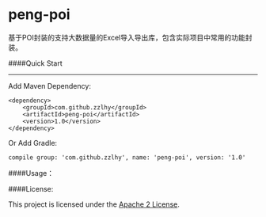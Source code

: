 # peng-poi

基于POI封装的支持大数据量的Excel导入导出库，包含实际项目中常用的功能封装。

####Quick Start

-----

Add Maven Dependency:

```
<dependency>
    <groupId>com.github.zzlhy</groupId>
    <artifactId>peng-poi</artifactId>
    <version>1.0</version>
</dependency>

```
Or Add Gradle:

```
compile group: 'com.github.zzlhy', name: 'peng-poi', version: '1.0'
```

####Usage：

####License:

This project is licensed under the [Apache 2 License](http://www.apache.org/licenses/LICENSE-2.0).




